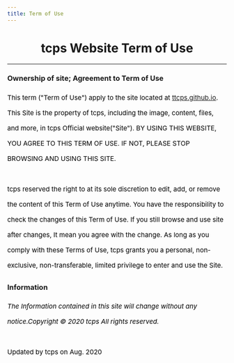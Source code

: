 ```yaml
---
title: Term of Use
---
```

<style>
h1 {text-align: center;}
h4 {text-align: center;}
h3 {text-align: center;}
p {text-align: center;}
</style>
<style type="text/css">
  #left{
        text-align:left;
  }
  #right{
        text-align:right;
  }
  #center{
        text-align:center;
  }
  .banner{
                 font-size:12.5px;
                 line-height: 40px;
                 background-color: #f0f0f0;
                 weight: 100%;
                 color: #000000;
                 text-align: center;
  }
  #text{
        line-height: 35px;
        font-size: 15px;
        color:black;
        text-align: left;
</style>
<h1>tcps Website Term of Use</h1>
<hr>
<h3 id="left">Ownership of site; Agreement to Term of Use</h3>
<p id="text">This term ("Term of Use") apply to the site located at <a href="/">ttcps.github.io</a>. This Site is the property of tcps, including the image, content, files, and more, in tcps Official website("Site"). BY USING THIS WEBSITE, YOU AGREE TO THIS TERM OF USE. IF NOT, PLEASE STOP BROWSING AND USING THIS SITE.<br><br>tcps reserved the right to at its sole discretion to edit, add, or remove the content of this Term of Use anytime. You have the responsibility to check the changes of this Term of Use. If you still browse and use site after changes, It mean you agree with the change. As long as you comply with these Terms of Use, tcps grants you a personal, non-exclusive, non-transferable, limited privilege to enter and use the Site.</p>
<h3 id="left">Information</h3>
<p id="text"><i>The Information contained in this site will change without any notice.Copyright © 2020 tcps All rights reserved.</i><br><br>Updated by tcps on Aug. 2020</p>
